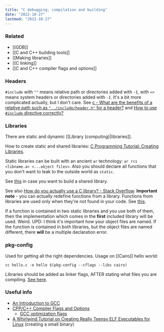 ```yaml
---
title: "C debugging, compilation and building"
date: "2022-10-27"
lastmod: "2022-10-27"
---
```


### Related
- [[GDB]]
- [[C and C++ building tools]]
- [[Making libraries]]
- [[C linking]]
- [[C and C++ compiler flags and options]]

### Headers
`#include` with `""` means relative path or directories added with `-I`, with `<>` means system headers or directories added with `-I`. It's a bit more complicated actually, but I don't care. See [c - What are the benefits of a relative path such as `"../include/header.h"` for a header?](https://stackoverflow.com/questions/597318/) and [How to use `#include` directive correctly?](https://stackoverflow.com/questions/464560/)

### Libraries

There are static and dynamic [[Library (computing)|libraries]].

How to create static and shared libraries: [C Programming Tutorial: Creating Libraries](https://randu.org/tutorials/c/libraries.php).

Static libraries can be built with an ancient `ar` technology: `ar rcs <libname.a> <...object files>`. Also you should declare all functions that you don't want to leak to the outside world as `static`.

See [this](https://stackoverflow.com/questions/63444418/gcc-how-to-create-an-so-from-a-source-file-and-other-o-files) in case you want to build a shared library. 

See also [How do you actually use a C library? - Stack Overflow](https://stackoverflow.com/questions/1749079/how-do-you-actually-use-a-c-library).
**Important note** - you can actually redefine functions from a library. Functions from libraries are used only when they're not found in your code. See [this](https://stackoverflow.com/questions/24390267/why-redefinition-of-a-function-which-is-already-present-in-dynamic-or-static-lib).

If a function is contained in two static libraries and you use both of them, then the implementation which comes in the **first** included library will be used. Weird.
UPD: I think it's important how your object files are named. If the function is contained in both libraries, but the object files are named different, there **will** be a multiple declaration error.

### pkg-config
Used for getting all the right dependencies. Usage on [[Cairo]] hello world:
```shell
cc hello.c -o hello $(pkg-config --cflags --libs cairo)
```

Libraries should be added as linker flags, AFTER stating what files you are compiling. [See here](https://stackoverflow.com/a/34479058).

### Useful info
- [An Introduction to GCC](https://www.linuxtopia.org/online_books/an_introduction_to_gcc/)
- [CPP/C++ Compiler Flags and Options](https://caiorss.github.io/C-Cpp-Notes/compiler-flags-options.html)
	- [GCC optimization flags](https://gcc.gnu.org/onlinedocs/gcc/Optimize-Options.html)
- [A Whirlwind Tutorial on Creating Really Teensy ELF Executables for Linux](https://www.muppetlabs.com/~breadbox/software/tiny/teensy.html) (creating a small binary)
